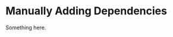 [title]: # (Manually Adding Dependencies)
[tags]: # (XXX)
[priority]: # (2945)
# Manually Adding Dependencies
Something here.
